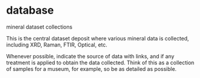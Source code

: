# database
mineral dataset collections

This is the central dataset deposit where various mineral data is collected, including XRD, Raman, FTIR, Optical, etc.

Whenever possible, indicate the source of data with links, and if any treatment is applied to obtain the data collected. Think of this as a collection of samples for a museum, for example, so be as detailed as possible.

